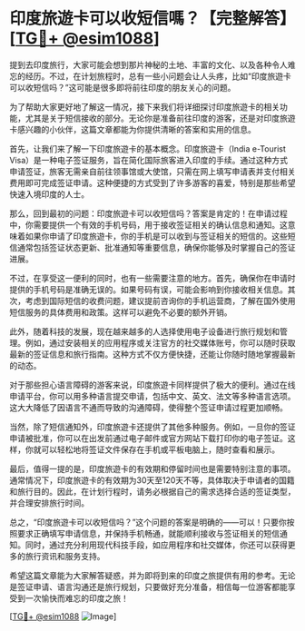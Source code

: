# 印度旅遊卡可以收短信嗎？【完整解答】[[TG💪+ @esim1088](https://t.me/s/esim1088)]

提到去印度旅行，大家可能会想到那片神秘的土地、丰富的文化、以及各种令人难忘的经历。不过，在计划旅程时，总有一些小问题会让人头疼，比如“印度旅遊卡可以收短信吗？”这可能是很多即将前往印度的朋友关心的问题。

为了帮助大家更好地了解这一情况，接下来我们将详细探讨印度旅遊卡的相关功能，尤其是关于短信接收的部分。无论你是准备前往印度的游客，还是对印度旅遊卡感兴趣的小伙伴，这篇文章都能为你提供清晰的答案和实用的信息。

首先，让我们来了解一下印度旅遊卡的基本概念。印度旅遊卡（India e-Tourist Visa）是一种电子签证服务，旨在简化国际旅客进入印度的手续。通过这种方式申请签证，旅客无需亲自前往领事馆或大使馆，只需在网上填写申请表并支付相关费用即可完成签证申请。这种便捷的方式受到了许多游客的喜爱，特别是那些希望快速入境印度的人士。

那么，回到最初的问题：印度旅遊卡可以收短信吗？答案是肯定的！在申请过程中，你需要提供一个有效的手机号码，用于接收签证相关的确认信息和通知。这意味着如果你申请了印度旅遊卡，你的手机是可以收到与签证相关的短信的。这些短信通常包括签证状态更新、批准通知等重要信息，确保你能够及时掌握自己的签证进展。

不过，在享受这一便利的同时，也有一些需要注意的地方。首先，确保你在申请时提供的手机号码是准确无误的。如果号码有误，可能会影响到你接收相关信息。其次，考虑到国际短信的收费问题，建议提前咨询你的手机运营商，了解在国外使用短信服务的具体费用和政策。这样可以避免不必要的额外开销。

此外，随着科技的发展，现在越来越多的人选择使用电子设备进行旅行规划和管理。例如，通过安装相关的应用程序或关注官方的社交媒体账号，你可以随时获取最新的签证信息和旅行指南。这种方式不仅方便快捷，还能让你随时随地掌握最新的动态。

对于那些担心语言障碍的游客来说，印度旅遊卡同样提供了极大的便利。通过在线申请平台，你可以用多种语言提交申请，包括中文、英文、法文等多种语言选项。这大大降低了因语言不通而导致的沟通障碍，使得整个签证申请过程更加顺畅。

当然，除了短信通知外，印度旅遊卡还提供了其他多种服务。例如，一旦你的签证申请被批准，你可以在出发前通过电子邮件或官方网站下载打印你的电子签证。这样，你就可以轻松地将签证文件保存在手机或平板电脑上，随时查看和展示。

最后，值得一提的是，印度旅遊卡的有效期和停留时间也是需要特别注意的事项。通常情况下，印度旅遊卡的有效期为30天至120天不等，具体取决于申请者的国籍和旅行目的。因此，在计划行程时，请务必根据自己的需求选择合适的签证类型，并合理安排旅行时间。

总之，“印度旅遊卡可以收短信吗？”这个问题的答案是明确的——可以！只要你按照要求正确填写申请信息，并保持手机畅通，就能顺利接收与签证相关的短信通知。同时，通过充分利用现代科技手段，如应用程序和社交媒体，你还可以获得更多的旅行资讯和服务支持。

希望这篇文章能为大家解答疑惑，并为即将到来的印度之旅提供有用的参考。无论是签证申请、语言沟通还是旅行规划，只要做好充分准备，相信每一位游客都能享受到一次愉快而难忘的印度之旅！

[[TG💪+ @esim1088](https://t.me/s/esim1088) ![Image](https://i.postimg.cc/4NQfJmqS/Snipaste-2025-05-13-00-14-12.png)]